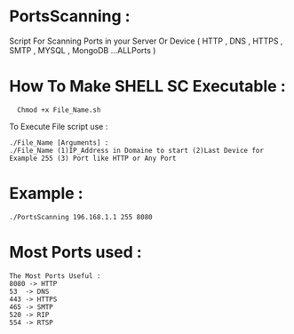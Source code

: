# PortsScanning : 

Script For Scanning Ports in your Server Or Device ( HTTP , DNS , HTTPS , SMTP , MYSQL , MongoDB ...ALLPorts )

# How To Make SHELL SC Executable : 
      Chmod +x File_Name.sh 
To Execute File script use : 
    
    ./File_Name [Arguments] : 
    ./File_Name (1)IP_Address in Domaine to start (2)Last Device for Example 255 (3) Port like HTTP or Any Port
# Example : 
    ./PortsScanning 196.168.1.1 255 8080 
# Most Ports used : 
    The Most Ports Useful : 
    8080 -> HTTP 
    53  -> DNS
    443 -> HTTPS
    465 -> SMTP
    520 -> RIP
    554 -> RTSP
